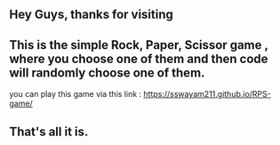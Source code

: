 ## Hey Guys, thanks for visiting

## This is the simple Rock, Paper, Scissor game , where you choose one of them and then code will randomly choose one of them.

you can play this game via this link : https://sswayam211.github.io/RPS-game/

## That's all it is.
